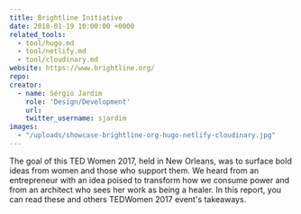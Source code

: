```yaml
---
title: Brightline Initiative
date: 2018-01-19 10:00:00 +0000
related_tools:
  - tool/hugo.md
  - tool/netlify.md
  - tool/cloudinary.md
website: https://www.brightline.org/
repo:
creator:
  - name: Sérgio Jardim
    role: 'Design/Development'
    url:
    twitter_username: sjardim
images:
  - "/uploads/showcase-brightline-org-hugo-netlify-cloudinary.jpg"
---
```

The goal of this TED Women 2017, held in New Orleans, was to surface bold ideas from women and those who support them. We heard from an entrepreneur with an idea poised to transform how we consume power and from an architect who sees her work as being a healer. In this report, you can read these and others TEDWomen 2017 event's takeaways.
